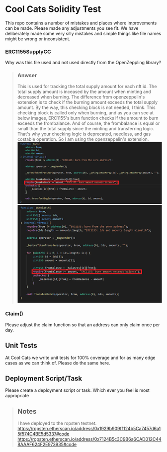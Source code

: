 # Cool Cats Solidity Test

This repo contains a number of mistakes and places where improvements can be made. Please made any adjustments you see fit.
We have deliberately made some very silly mistakes and simple things like file names might be wrong or inconsistent.

### ERC1155SupplyCC

Why was this file used and not used directly from the OpenZeppling library?
  > ### Anwser <br>
  >This is used for tracking the total supply amount for each nft id. The total supply amount is inceased by the amount when minting and decreased when burning. The difference from openzeppelin's extension is to check if the burning amount exceeds the total supply amount. By the way, this checking block is not needed, I think. This checking block is called only when burning, and as you can see at below images, ERC1155's burn function checks if the amount to burn exceeds the frombalance. And of course, the frombalance is equal or small than the total supply since the minting and transferring logic.
  That's why your checking logic is deprecated, needless, and gas costable operation. So I am using the openzeppelin's extension.
  ![burn function](./images/erc1155_burn.png)
  ![batch burn function](./images/erc1155_burn_batch.png)  


### Claim()

Please adjust the claim function so that an address can only claim once per day.

## Unit Tests

At Cool Cats we write unit tests for 100% coverage and for as many edge cases as we can think of. Please do the same here.

## Deployment Script/Task

Please create a deployment script or task. Which ever you feel is most appropriate

>## Notes
>I have deployed to the ropsten testnet.
>https://ropsten.etherscan.io/address/0x1929b909f1124b5Ca7457d6a15f574C4BE5d5337#code
>https://ropsten.etherscan.io/address/0x7124B5c3C9B6a6CAD012C448AAAF624F2E973935#code